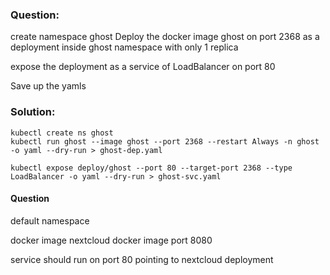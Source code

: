 ### Question:
create namespace ghost
Deploy the docker image ghost on port 2368 as a deployment inside ghost namespace with only 1 replica

expose the deployment as a service of LoadBalancer on port 80

Save up the yamls

### Solution:
```
kubectl create ns ghost
kubectl run ghost --image ghost --port 2368 --restart Always -n ghost -o yaml --dry-run > ghost-dep.yaml

kubectl expose deploy/ghost --port 80 --target-port 2368 --type LoadBalancer -o yaml --dry-run > ghost-svc.yaml
```


#### Question

default namespace

docker image nextcloud 
docker image port 8080

service should run on port 80 pointing to nextcloud deployment
